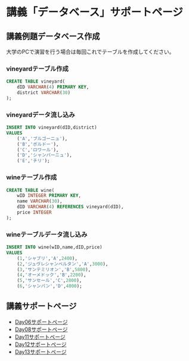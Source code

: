 # 講義「データベース」サポートページ

## 講義例題データベース作成

大学のPCで演習を行う場合は毎回これでテーブルを作成してください。

### vineyardテーブル作成
```SQL
CREATE TABLE vineyard(
    dID VARCHAR(4) PRIMARY KEY, 
    district VARCHAR(30)
);
```

### vineyardデータ流し込み

```SQL
INSERT INTO vineyard(dID,district)
VALUES
    ('A','ブルゴーニュ'),
    ('B','ボルドー'),
    ('C','ロワール'),
    ('D','シャンバーニュ'),
    ('E','チリ');
```

### wineテーブル作成
```SQL
CREATE TABLE wine(
    wID INTEGER PRIMARY KEY, 
    name VARCHAR(30), 
    dID VARCHAR(4) REFERENCES vineyard(dID), 
    price INTEGER
);
```

### wineテーブルデータ流し込み
```SQL
INSERT INTO wine(wID,name,dID,price)
VALUES
    (1,'シャブリ','A',2400), 
    (2,'ジュヴレシャンベルタン','A',3000), 
    (3,'サンテミリオン','B',5800), 
    (4,'オーメドック','B',2200), 
    (5,'サンセール','C',2800), 
    (6,'シャンパン','D',4000);
```

## 講義サポートページ

* [Day06サポートページ](day6.md)
* [Day08サポートページ](day8.md)
* [Day11サポートページ](day11.md)
* [Day12サポートページ](day12.md)
* [Day13サポートページ](day13.md)
